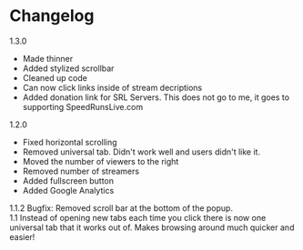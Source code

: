 Changelog
==================

1.3.0

* Made thinner
* Added stylized scrollbar
* Cleaned up code
* Can now click links inside of stream decriptions
* Added donation link for SRL Servers. This does not go to me, it goes to supporting SpeedRunsLive.com

1.2.0  

* Fixed horizontal scrolling  
* Removed universal tab. Didn't work well and users didn't like it.  
* Moved the number of viewers to the right  
* Removed number of streamers  
* Added fullscreen button  
* Added Google Analytics  

1.1.2 Bugfix: Removed scroll bar at the bottom of the popup.  
1.1 Instead of opening new tabs each time you click there is now one universal tab that it works out of. Makes browsing around much quicker and easier!  